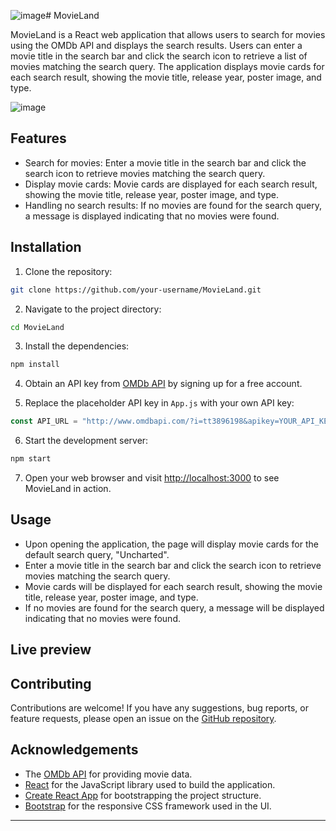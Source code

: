 ![image](https://github.com/aarushiagarwal131/React-Projects/assets/100944778/0415dfa6-10fa-48f1-b35d-f47f90cf42f4)# MovieLand

MovieLand is a React web application that allows users to search for movies using the OMDb API and displays the search results. Users can enter a movie title in the search bar and click the search icon to retrieve a list of movies matching the search query. The application displays movie cards for each search result, showing the movie title, release year, poster image, and type.

![image](https://github.com/aarushiagarwal131/React-Projects/assets/100944778/3dca6639-b2a4-43c3-918a-7c4a39351fea)


## Features

- Search for movies: Enter a movie title in the search bar and click the search icon to retrieve movies matching the search query.
- Display movie cards: Movie cards are displayed for each search result, showing the movie title, release year, poster image, and type.
- Handling no search results: If no movies are found for the search query, a message is displayed indicating that no movies were found.

## Installation

1. Clone the repository:

```bash
git clone https://github.com/your-username/MovieLand.git
```

2. Navigate to the project directory:

```bash
cd MovieLand
```

3. Install the dependencies:

```bash
npm install
```

4. Obtain an API key from [OMDb API](http://www.omdbapi.com/) by signing up for a free account.

5. Replace the placeholder API key in `App.js` with your own API key:

```javascript
const API_URL = "http://www.omdbapi.com/?i=tt3896198&apikey=YOUR_API_KEY";
```

6. Start the development server:

```bash
npm start
```

7. Open your web browser and visit [http://localhost:3000](http://localhost:3000) to see MovieLand in action.

## Usage

- Upon opening the application, the page will display movie cards for the default search query, "Uncharted".
- Enter a movie title in the search bar and click the search icon to retrieve movies matching the search query.
- Movie cards will be displayed for each search result, showing the movie title, release year, poster image, and type.
- If no movies are found for the search query, a message will be displayed indicating that no movies were found.

## Live preview




## Contributing

Contributions are welcome! If you have any suggestions, bug reports, or feature requests, please open an issue on the [GitHub repository](https://github.com/your-username/MovieLand/issues).

## Acknowledgements

- The [OMDb API](http://www.omdbapi.com/) for providing movie data.
- [React](https://reactjs.org/) for the JavaScript library used to build the application.
- [Create React App](https://create-react-app.dev/) for bootstrapping the project structure.
- [Bootstrap](https://getbootstrap.com/) for the responsive CSS framework used in the UI.

---

